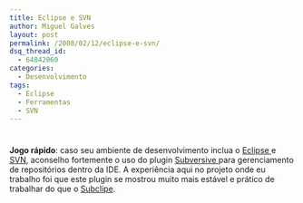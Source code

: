 ```yaml
---
title: Eclipse e SVN
author: Miguel Galves
layout: post
permalink: /2008/02/12/eclipse-e-svn/
dsq_thread_id:
  - 64842060
categories:
  - Desenvolvimento
tags:
  - Eclipse
  - Ferramentas
  - SVN
---
```

# 

**Jogo rápido**: caso seu ambiente de desenvolvimento inclua o [Eclipse ][1]e [SVN][2], aconselho fortemente o uso do plugin [Subversive ][3]para gerenciamento de repositórios dentro da IDE. A experiência aqui no projeto onde eu trabalho foi que este plugin se mostrou muito mais estável e prático de trabalhar do que o [Subclipe][4].

 [1]: http://www.eclipse.org "Eclipse Project"
 [2]: http://subversion.tigris.org/ "Subversion"
 [3]: http://www.polarion.org/index.php?page=overview&project=subversive "Subversive Project"
 [4]: http://subclipse.tigris.org/